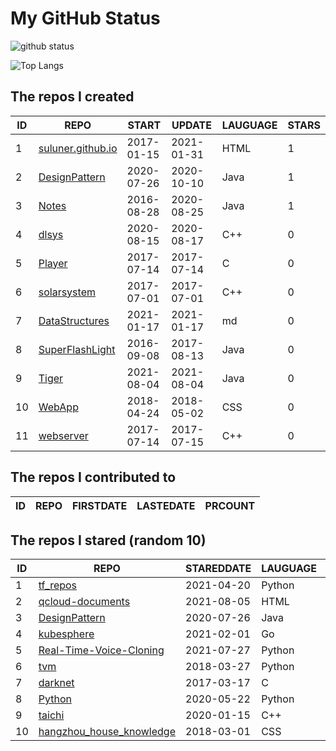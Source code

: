 # My GitHub Status

<img src="https://github-readme-stats-1.yihong0618.vercel.app/api?username=ThaddeusJiang&show_icons=true&&&hide_title=true&count_private=true" alt="github status" />

![Top Langs](https://github-readme-stats-1.yihong0618.vercel.app/api/top-langs/?username=ThaddeusJiang&layout=compact)

<!--START_SECTION:my_github-->
## The repos I created
| ID |                               REPO                                |   START    |   UPDATE   | LAUGUAGE | STARS |
|----|-------------------------------------------------------------------|------------|------------|----------|-------|
|  1 | [suluner.github.io](https://github.com/suluner/suluner.github.io) | 2017-01-15 | 2021-01-31 | HTML     |     1 |
|  2 | [DesignPattern](https://github.com/suluner/DesignPattern)         | 2020-07-26 | 2020-10-10 | Java     |     1 |
|  3 | [Notes](https://github.com/suluner/Notes)                         | 2016-08-28 | 2020-08-25 | Java     |     1 |
|  4 | [dlsys](https://github.com/suluner/dlsys)                         | 2020-08-15 | 2020-08-17 | C++      |     0 |
|  5 | [Player](https://github.com/suluner/Player)                       | 2017-07-14 | 2017-07-14 | C        |     0 |
|  6 | [solarsystem](https://github.com/suluner/solarsystem)             | 2017-07-01 | 2017-07-01 | C++      |     0 |
|  7 | [DataStructures](https://github.com/suluner/DataStructures)       | 2021-01-17 | 2021-01-17 | md       |     0 |
|  8 | [SuperFlashLight](https://github.com/suluner/SuperFlashLight)     | 2016-09-08 | 2017-08-13 | Java     |     0 |
|  9 | [Tiger](https://github.com/suluner/Tiger)                         | 2021-08-04 | 2021-08-04 | Java     |     0 |
| 10 | [WebApp](https://github.com/suluner/WebApp)                       | 2018-04-24 | 2018-05-02 | CSS      |     0 |
| 11 | [webserver](https://github.com/suluner/webserver)                 | 2017-07-14 | 2017-07-15 | C++      |     0 |

## The repos I contributed to
| ID | REPO | FIRSTDATE | LASTEDATE | PRCOUNT |
|----|------|-----------|-----------|---------|

## The repos I stared (random 10)
| ID |                                        REPO                                        | STAREDDATE | LAUGUAGE | LATESTUPDATE |
|----|------------------------------------------------------------------------------------|------------|----------|--------------|
|  1 | [tf_repos](https://github.com/lambdaji/tf_repos)                                   | 2021-04-20 | Python   | 2021-08-04   |
|  2 | [qcloud-documents](https://github.com/tencentyun/qcloud-documents)                 | 2021-08-05 | HTML     | 2021-08-14   |
|  3 | [DesignPattern](https://github.com/suluner/DesignPattern)                          | 2020-07-26 | Java     | 2020-10-10   |
|  4 | [kubesphere](https://github.com/kubesphere/kubesphere)                             | 2021-02-01 | Go       | 2021-08-14   |
|  5 | [Real-Time-Voice-Cloning](https://github.com/CorentinJ/Real-Time-Voice-Cloning)    | 2021-07-27 | Python   | 2021-08-14   |
|  6 | [tvm](https://github.com/apache/tvm)                                               | 2018-03-27 | Python   | 2021-08-14   |
|  7 | [darknet](https://github.com/pjreddie/darknet)                                     | 2017-03-17 | C        | 2021-08-14   |
|  8 | [Python](https://github.com/TheAlgorithms/Python)                                  | 2020-05-22 | Python   | 2021-08-15   |
|  9 | [taichi](https://github.com/taichi-dev/taichi)                                     | 2020-01-15 | C++      | 2021-08-14   |
| 10 | [hangzhou_house_knowledge](https://github.com/houshanren/hangzhou_house_knowledge) | 2018-03-01 | CSS      | 2021-08-14   |

<!--END_SECTION:my_github-->